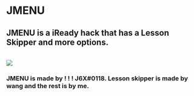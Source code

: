 # JMENU
<p align="center">
<h2>JMENU is a iReady hack that has a Lesson Skipper and more options.</h2>
  <br>
<img src="https://cdn.glitch.me/3ffb250d-17ed-4059-96f6-b63105c97664/logo.png"></img>
<h3>JMENU is made by ! ! ! J6X#0118. Lesson skipper is made by wang and the rest is by me.</h3>
<p>
